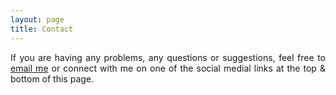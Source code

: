 ```yaml
---
layout: page
title: Contact
---
```


<p style="text-align: justify; text-justify: inter-word;">
If you are having any problems, any questions or suggestions, feel free to <a href="mailto:me@jonathan-winter.co.uk">email me</a> or connect with me on one of the social medial links at the top & bottom of this page.
</p>
